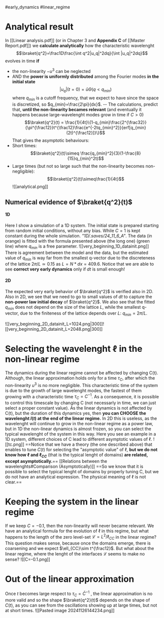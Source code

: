 #early_dynamics #linear_regime
# Analytical result
In [[Linear analysis.pdf]] (or in Chapter 3 and **Appendix C** of [[Master Report.pdf]]) we **calculate analytically** how the characteristic wavelenght
$$\braket{q^2}=\frac1D\frac{\int q^2|u_q|^2dq}{\int |u_q|^2dq}$$
evolves in time **if**

- the non-linearity $-u^3$ can be neglected
- AND the **power is uniformly distributed** among the Fourier modes **in the initial state** $$|u_q|(t=0) = \bar{u}\Theta(q<q_{min})$$
where $q_{min}$ is a cutoff frequency, that we expect to have since the space is discretized, so $q_{min}=\frac{2\pi}{dx}$.
--
The calculations, predict that, **until the non-linearity becames relevant** (and eventually it happens because large-wavelenght modes grow in time if $C>0$)
$$\braket{q^2}(t) = \frac{1}{4t}\{1-q_{min}\frac{2^{\frac32}}{\pi^{\frac12}}t^{\frac12}\frac{e^{-2tq_{min}^2}}{erf[q_{min}(2t)^{\frac12}]}\}$$
That gives the asymptotic behaviours:
- Short times: $$\braket{q^2}(t)\simeq \frac{q_{min}^2}{3}(1-\frac{8}{15}q_{min}^2t)$$
- Large times (but not so large such that the non-linearity becomes non-negligible): $$\braket{q^2}(t)\simeq\frac{1}{4t}$$
![[analytical.png]]


## Numerical evidence of $\braket{q^2}(t)$
#### 1D
Here I show a simulation of a 1D system. 
The initial state is prepared starting from random initial conditions, without any bias. While $C=1$ is kept constant during the whole simulation. *"1D/.saves/24_11_6_A"*.
The data (in orange) is fitted with the formula presented above (the long one) (green line) where $q_{min}$ is a free parameter.
![[very_beginning_1D_datainit.png]]
There is agreement between the model and the data, but the estimated value of $q_{min}$ is way far from the smallest q-vector due to the discreteness of the lattice $2\pi/L\simeq 0.15$ as $L=N*dx=409.6$.
Notice that we are able to see **correct very early dynamics** only if $dt$ is small enough!
#### 2D
The expected very early behavior of $\braket{q^2}$ is verified also in 2D.
Also in 2D, we see that we need to go to small values of $dt$ to capture the **non-power law initial decay** of $\braket{q^2}$.
We also see that the fitted $q_{min}$ does not depend on the size of the lattice $L$, while the smallest q-vector, due to the finiteness of the lattice depends over $L$: $q_{min}=2\pi/L$.

![[very_beginning_2D_datainit_L=1024.png|300]]![[very_beginning_2D_datainit_L=2048.png|300]]
# Selecting the wavelenght $\ell$ in the non-linear regime 
The dynamics during the linear regime cannot be affected by changing C(t). Although, the linear approximation holds only for a time $\tau_C$, after which the non-linearity $u^3$ is no more negligible.
This characteristic time of the system is due to the growth of large wavelenght modes, the fastest of them growing with a characteristic time $\tau_{C}=C^{-1}$.
As a consequence, it is possible to control this timescale by changing C (not necessarly in time, we can just select a proper constant value).
As the linear dynamics is not affected by C(t), but the duration of this dynamics yes, then **you can CHOOSE the wavelenght $l(t)$ at the end of the linear regime.**
In 2D this is useless, as the wavelenght will continue to grow in the non-linear regime as a power law, but in 1D the non-linear dynamics is almost frozen, so you can select the typical wavelenght of the system in this way.
Here you see an example in a 1D system, different choices of C lead to different asymptotic values of $\ell$.
![[tc.png]]
==Notice that we have a theory (the one described above) that enables to tune $C(t)$ for selecting the "asymptotic value" of $\ell$, **but we do not know how $\ell$ and $\ell_{CC}$** (that is the typical lenght of domains) **are related, except asymptotically.**== [[Relations between the wavelenghts#Comparison (Asymptotically)]]
==So we know that it is possible to select the typical lenght of domains by properly tuning C, but we do not have an analytical expression. The physical meaning of $\ell$ is not clear.==
# Keeping the system in the linear regime 
If we keep $C=-0.1$, then the non-linearity will never became relevant. We have an analytical formula for the evolution of $\ell$ in this regime, but what happens to the length of the zero level-set $\mathcal{L}=L^2/\ell_{CC}$ in the linear regime?
This question makes sense, because once the domains emerge, there is coarsening and we expect $\ell_{CC}\sim t^{\frac12}$. But what about the linear regime, where the lenght of the interfaces $\mathcal{L}$ seems to make no sense?
![[C=-0.1.png]]
# Out of the linear approximation
Once $t$ becomes large respect to $\tau_C = \bar{C}^{-1}$ , the linear approximation is no more valid and so the shape $\braket{q^2}(t)$ depends on the shape of $C(t)$, as you can see from the oscillations showing up at large times, but not at short times.
![[Pasted image 20241126144234.png]]
